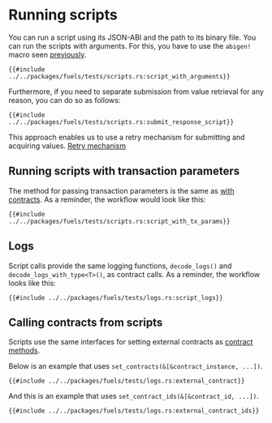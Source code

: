 # Running scripts

You can run a script using its JSON-ABI and the path to its binary file. You can run the scripts with arguments. For this, you have to use the `abigen!` macro seen [previously](./abigen/the-abigen-macro.md).

````rust,ignore
{{#include ../../packages/fuels/tests/scripts.rs:script_with_arguments}}
````

Furthermore, if you need to separate submission from value retrieval for any reason, you can do so as follows:

```rust,ignore
{{#include ../../packages/fuels/tests/scripts.rs:submit_response_script}}
```

This approach enables us to use a retry mechanism for submitting and acquiring values. [Retry mechanism](./retry-mechanism.md)

## Running scripts with transaction parameters

The method for passing transaction parameters is the same as [with contracts](./calling-contracts/tx-params.md). As a reminder, the workflow would look like this:

```rust,ignore
{{#include ../../packages/fuels/tests/scripts.rs:script_with_tx_params}}
```

## Logs

Script calls provide the same logging functions, `decode_logs()` and `decode_logs_with_type<T>()`, as contract calls. As a reminder, the workflow looks like this:

```rust,ignore
{{#include ../../packages/fuels/tests/logs.rs:script_logs}}
```

## Calling contracts from scripts

Scripts use the same interfaces for setting external contracts as [contract methods](./calling-contracts/other-contracts.md).

Below is an example that uses `set_contracts(&[&contract_instance, ...])`.

```rust,ignore
{{#include ../../packages/fuels/tests/logs.rs:external_contract}}
```

And this is an example that uses `set_contract_ids(&[&contract_id, ...])`.

```rust,ignore
{{#include ../../packages/fuels/tests/logs.rs:external_contract_ids}}
```

